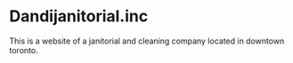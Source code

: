 # Dandijanitorial.inc
This is a website of a janitorial and cleaning company located in downtown toronto. 
